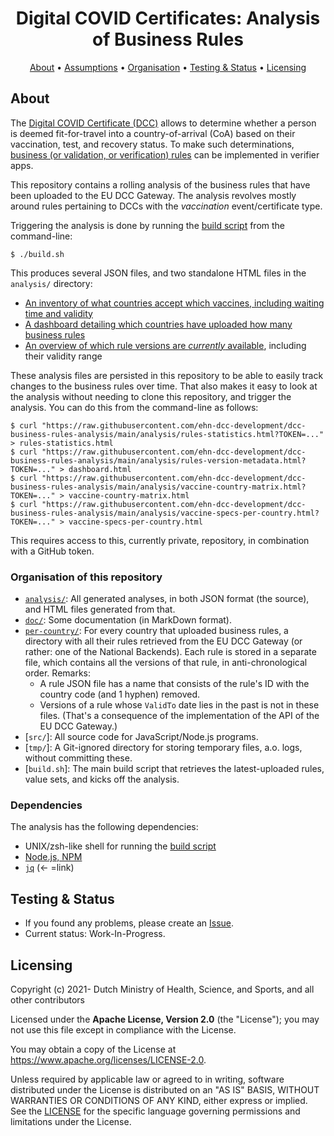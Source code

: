 <h1 align="center">
 Digital COVID Certificates: Analysis of Business Rules
</h1>

<p align="center">
    <a href="#about">About</a> •
    <a href="#assumptions">Assumptions</a> •
    <a href="#organisation">Organisation</a> •
    <a href="#testing--status">Testing & Status</a> •
    <a href="#licensing">Licensing</a>
</p>


## About

The [Digital COVID Certificate (DCC)](https://ec.europa.eu/info/live-work-travel-eu/coronavirus-response/safe-covid-19-vaccines-europeans/eu-digital-covid-certificate_en) allows to determine whether a person is deemed fit-for-travel into a country-of-arrival (CoA) based on their vaccination, test, and recovery status.
To make such determinations, [business (or validation, or verification) rules](https://github.com/ehn-dcc-development/dgc-business-rules) can be implemented in verifier apps.

This repository contains a rolling analysis of the business rules that have been uploaded to the EU DCC Gateway.
The analysis revolves mostly around rules pertaining to DCCs with the _vaccination_ event/certificate type.

Triggering the analysis is done by running the [build script](./build.sh) from the command-line:

    $ ./build.sh

This produces several JSON files, and two standalone HTML files in the `analysis/` directory:

* [An inventory of what countries accept which vaccines, including waiting time and validity](./analysis/vaccine-inventory.html)
* [A dashboard detailing which countries have uploaded how many business rules](./analysis/dashboard.html)
* [An overview of which rule versions are <em>currently</em> available](./analysis/rules-version-metadata.html), including their validity range

These analysis files are persisted in this repository to be able to easily track changes to the business rules over time.
That also makes it easy to look at the analysis without needing to clone this repository, and trigger the analysis.
You can do this from the command-line as follows:

    $ curl "https://raw.githubusercontent.com/ehn-dcc-development/dcc-business-rules-analysis/main/analysis/rules-statistics.html?TOKEN=..." > rules-statistics.html
    $ curl "https://raw.githubusercontent.com/ehn-dcc-development/dcc-business-rules-analysis/main/analysis/rules-version-metadata.html?TOKEN=..." > dashboard.html
    $ curl "https://raw.githubusercontent.com/ehn-dcc-development/dcc-business-rules-analysis/main/analysis/vaccine-country-matrix.html?TOKEN=..." > vaccine-country-matrix.html
    $ curl "https://raw.githubusercontent.com/ehn-dcc-development/dcc-business-rules-analysis/main/analysis/vaccine-specs-per-country.html?TOKEN=..." > vaccine-specs-per-country.html

This requires access to this, currently private, repository, in combination with a GitHub token.


### Organisation of this repository

* [`analysis/`](./analysis): All generated analyses, in both JSON format (the source), and HTML files generated from that.
* [`doc/`](./doc): Some documentation (in MarkDown format).
* [`per-country/`](./per-country): For every country that uploaded business rules, a directory with all their rules retrieved from the EU DCC Gateway (or rather: one of the National Backends).
  Each rule is stored in a separate file, which contains all the versions of that rule, in anti-chronological order.
  Remarks:
  * A rule JSON file has a name that consists of the rule's ID with the country code (and 1 hyphen) removed.
  * Versions of a rule whose `ValidTo` date lies in the past is not in these files.
    (That's a consequence of the implementation of the API of the EU DCC Gateway.)
* [`src/`]: All source code for JavaScript/Node.js programs.
* [`tmp/`]: A Git-ignored directory for storing temporary files, a.o. logs, without committing these.
* [`build.sh`]: The main build script that retrieves the latest-uploaded rules, value sets, and kicks off the analysis.


### Dependencies

The analysis has the following dependencies:

* UNIX/zsh-like shell for running the [build script](./build.sh)
* [Node.js, NPM](https://nodejs.org/en/)
* [`jq`](https://stedolan.github.io/jq/) (&larr; =link)


## Testing & Status

- If you found any problems, please create an [Issue](/../../issues).
- Current status: Work-In-Progress.


## Licensing

Copyright (c) 2021- Dutch Ministry of Health, Science, and Sports, and all other contributors

Licensed under the **Apache License, Version 2.0** (the "License"); you may not use this file except in compliance with the License.

You may obtain a copy of the License at https://www.apache.org/licenses/LICENSE-2.0.

Unless required by applicable law or agreed to in writing, software distributed under the License is distributed on an "AS IS" 
BASIS, WITHOUT WARRANTIES OR CONDITIONS OF ANY KIND, either express or implied. See the [LICENSE](./LICENSE) for the specific 
language governing permissions and limitations under the License.

